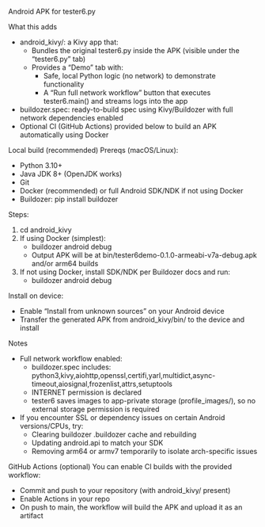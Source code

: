 Android APK for tester6.py

What this adds
- android_kivy/: a Kivy app that:
  - Bundles the original tester6.py inside the APK (visible under the “tester6.py” tab)
  - Provides a “Demo” tab with:
    - Safe, local Python logic (no network) to demonstrate functionality
    - A “Run full network workflow” button that executes tester6.main() and streams logs into the app
- buildozer.spec: ready-to-build spec using Kivy/Buildozer with full network dependencies enabled
- Optional CI (GitHub Actions) provided below to build an APK automatically using Docker

Local build (recommended)
Prereqs (macOS/Linux):
- Python 3.10+
- Java JDK 8+ (OpenJDK works)
- Git
- Docker (recommended) or full Android SDK/NDK if not using Docker
- Buildozer: pip install buildozer

Steps:
1) cd android_kivy
2) If using Docker (simplest):
   - buildozer android debug
   - Output APK will be at bin/tester6demo-0.1.0-armeabi-v7a-debug.apk and/or arm64 builds
3) If not using Docker, install SDK/NDK per Buildozer docs and run:
   - buildozer android debug

Install on device:
- Enable “Install from unknown sources” on your Android device
- Transfer the generated APK from android_kivy/bin/ to the device and install

Notes
- Full network workflow enabled:
  - buildozer.spec includes: python3,kivy,aiohttp,openssl,certifi,yarl,multidict,async-timeout,aiosignal,frozenlist,attrs,setuptools
  - INTERNET permission is declared
  - tester6 saves images to app-private storage (profile_images/), so no external storage permission is required
- If you encounter SSL or dependency issues on certain Android versions/CPUs, try:
  - Clearing buildozer .buildozer cache and rebuilding
  - Updating android.api to match your SDK
  - Removing arm64 or armv7 temporarily to isolate arch-specific issues

GitHub Actions (optional)
You can enable CI builds with the provided workflow:
- Commit and push to your repository (with android_kivy/ present)
- Enable Actions in your repo
- On push to main, the workflow will build the APK and upload it as an artifact